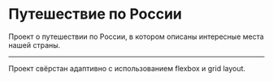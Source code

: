 # Путешествие по России

Проект о путешествии по России, в котором описаны интересные места нашей страны.

___
Проект свёрстан адаптивно с использованием flexbox и grid layout.

